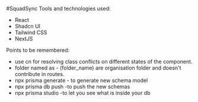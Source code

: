 #SquadSync
Tools and technologies used:
- React
- Shadcn UI
- Tailwind CSS
- NextJS

Points to be remembered:
- use cn for resolving class conflicts on different states of the component.
- folder named as - (folder_name) are organisation folder and doesn't contribute in routes. 
- npx prisma generate - to generate new schema model
- npx prisma db push -to push the new schemas
- npx prisma studio -to let you see what is inside your db